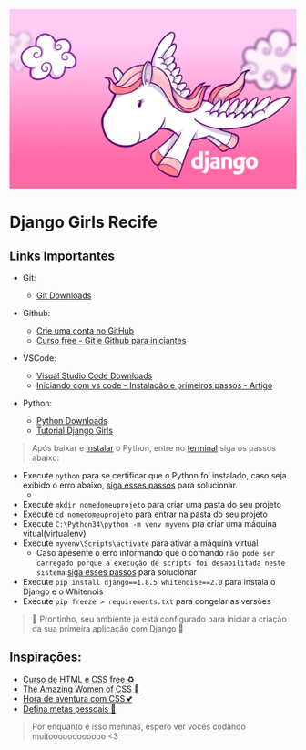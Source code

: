 ![Magic Pony Django](../img/magic-pony-django-.png)

# Django Girls Recife

## Links Importantes

- Git:
	- [Git Downloads](https://git-scm.com/downloads)
 
 - Github:
	- [Crie uma conta no GitHub](https://github.com/)
	- [Curso free - Git e Github para iniciantes](https://www.udemy.com/git-e-github-para-iniciantes/)
 
 - VSCode:
	- [Visual Studio Code Downloads](https://code.visualstudio.com/)
	- [Iniciando com vs code - Instalação e primeiros passos - Artigo](https://medium.com/buzatto/iniciando-com-vs-code-instala%C3%A7%C3%A3o-e-primeiros-passos-39f5377112b9)
 
 - Python:
	 - [Python Downloads](https://www.python.org/downloads/)
	- [Tutorial Django Girls](https://tutorial.djangogirls.org/pt/)


> Após baixar e [instalar](https://tutorial.djangogirls.org/pt/python_installation/) o Python, entre no [terminal](https://tutorial.djangogirls.org/pt/intro_to_command_line/)  siga os passos abaixo:

- Execute `python` para se certificar que o Python foi instalado, caso seja exibido o erro abaixo, [siga esses passos](http://python.org.br/instalacao-windows) para solucionar.
	- ![]()
- Execute `mkdir nomedomeuprojeto` para criar uma pasta do seu projeto
- Execute `cd nomedomeuprojeto` para entrar na pasta do seu projeto
- Execute `C:\Python34\python -m venv myvenv` pra criar uma máquina vitual(virtualenv)
- Execute `myvenv\Scripts\activate` para ativar a máquina virtual
	- Caso apesente o erro informando que o comando `não pode ser carregado porque a execução de scripts foi desabilitada neste sistema` [siga esses passos](https://paulosantanna.com/2012/10/14/habilitando-a-execucao-de-scripts-powershell/) para solucionar
- Execute `pip install django==1.8.5 whitenoise==2.0` para instala o Django e o Whitenois
- Execute `pip freeze > requirements.txt` para congelar as versões

> :unicorn: Prontinho, seu ambiente já está configurado para iniciar a criação da sua primeira aplicação com Django :unicorn:
 
## Inspirações:
 
- [Curso de HTML e CSS free :recycle:](https://pt.khanacademy.org/computing/computer-programming/html-css?ref=resume_learning#intro-to-css)
- [The Amazing Women of CSS :purple_heart:](https://rachelandrew.co.uk/archives/2016/10/11/the-amazing-women-of-css/)
- [Hora de aventura com CSS :two_hearts:](https://codepen.io/afonsopacifer/post/hora-de-aventura-com-css-1-formas-basicas)
- [Defina metas pessoais :pushpin:](https://una.im/2016-review/)
 
> Por enquanto é isso meninas, espero ver vocês codando muitoooooooooooo <3
